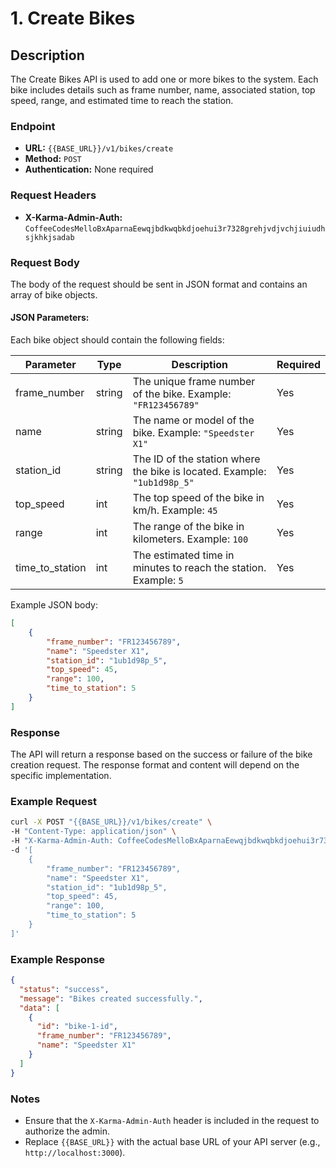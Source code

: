 # 1. Create Bikes

## Description
The Create Bikes API is used to add one or more bikes to the system. Each bike includes details such as frame number, name, associated station, top speed, range, and estimated time to reach the station.

### Endpoint

- **URL:** `{{BASE_URL}}/v1/bikes/create`
- **Method:** `POST`
- **Authentication:** None required

### Request Headers

- **X-Karma-Admin-Auth:** `CoffeeCodesMelloBxAparnaEewqjbdkwqbkdjoehui3r7328grehjvdjvchjiuiudhsjkhkjsadab`

### Request Body

The body of the request should be sent in JSON format and contains an array of bike objects.

#### JSON Parameters:

Each bike object should contain the following fields:

| Parameter          | Type   | Description                                                | Required |
|--------------------|--------|------------------------------------------------------------|----------|
| frame_number       | string | The unique frame number of the bike. Example: `"FR123456789"` | Yes      |
| name               | string | The name or model of the bike. Example: `"Speedster X1"`   | Yes      |
| station_id         | string | The ID of the station where the bike is located. Example: `"1ub1d98p_5"` | Yes      |
| top_speed          | int    | The top speed of the bike in km/h. Example: `45`           | Yes      |
| range              | int    | The range of the bike in kilometers. Example: `100`        | Yes      |
| time_to_station    | int    | The estimated time in minutes to reach the station. Example: `5` | Yes      |

Example JSON body:

```json
[
    {
        "frame_number": "FR123456789",
        "name": "Speedster X1",
        "station_id": "1ub1d98p_5",
        "top_speed": 45,
        "range": 100,
        "time_to_station": 5
    }
]
```

### Response

The API will return a response based on the success or failure of the bike creation request. The response format and content will depend on the specific implementation.

### Example Request

```bash
curl -X POST "{{BASE_URL}}/v1/bikes/create" \
-H "Content-Type: application/json" \
-H "X-Karma-Admin-Auth: CoffeeCodesMelloBxAparnaEewqjbdkwqbkdjoehui3r7328grehjvdjvchjiuiudhsjkhkjsadab" \
-d '[
    {
        "frame_number": "FR123456789",
        "name": "Speedster X1",
        "station_id": "1ub1d98p_5",
        "top_speed": 45,
        "range": 100,
        "time_to_station": 5
    }
]'
```

### Example Response

```json
{
  "status": "success",
  "message": "Bikes created successfully.",
  "data": [
    {
      "id": "bike-1-id",
      "frame_number": "FR123456789",
      "name": "Speedster X1"
    }
  ]
}
```

### Notes

- Ensure that the `X-Karma-Admin-Auth` header is included in the request to authorize the admin.
- Replace `{{BASE_URL}}` with the actual base URL of your API server (e.g., `http://localhost:3000`).
